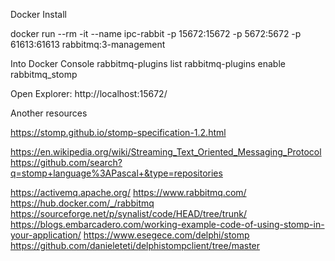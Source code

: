 Docker Install

docker run --rm -it --name ipc-rabbit -p 15672:15672 -p 5672:5672 -p 61613:61613 rabbitmq:3-management

Into Docker Console
rabbitmq-plugins list
rabbitmq-plugins enable rabbitmq_stomp


Open Explorer:
http://localhost:15672/


Another resources

https://stomp.github.io/stomp-specification-1.2.html

https://en.wikipedia.org/wiki/Streaming_Text_Oriented_Messaging_Protocol
https://github.com/search?q=stomp+language%3APascal+&type=repositories

https://activemq.apache.org/
https://www.rabbitmq.com/
https://hub.docker.com/_/rabbitmq
https://sourceforge.net/p/synalist/code/HEAD/tree/trunk/
https://blogs.embarcadero.com/working-example-code-of-using-stomp-in-your-application/
https://www.esegece.com/delphi/stomp
https://github.com/danieleteti/delphistompclient/tree/master

